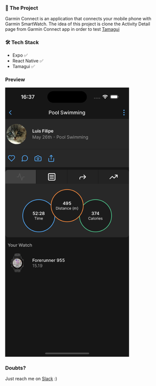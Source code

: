 ### 🌄 The Project

Garmin Connect is an application that connects your mobile phone with Garmin SmartWatch. 
The idea of this project is clone the Activity Detail page from Garmin Connect app in order to test [Tamagui](https://tamagui.dev/)

### 🛠 Tech Stack

- Expo ✅
- React Native ✅
- Tamagui ✅

### Preview

<img src="./assets/preview.png" alt="App Preview" width="400" />

### Doubts?

Just reach me on [Slack](https://fueled.slack.com/team/U04248LC6G6) :)
